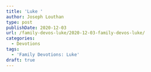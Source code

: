```yaml
---
title: 'Luke '
author: Joseph Louthan
type: post
publishDate: 2020-12-03
url: /family-devos-luke/2020-12-03-family-devos-luke/
categories:
  - Devotions
tags:
  - 'Family Devotions: Luke'
draft: true
---
```

